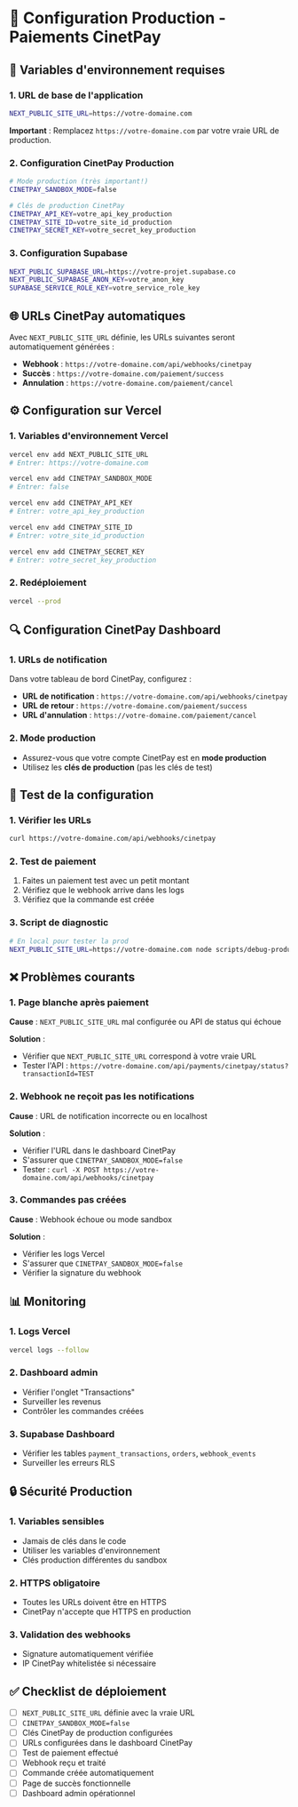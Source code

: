 # 🚀 Configuration Production - Paiements CinetPay

## 🔧 Variables d'environnement requises

### 1. URL de base de l'application
```bash
NEXT_PUBLIC_SITE_URL=https://votre-domaine.com
```
**Important** : Remplacez `https://votre-domaine.com` par votre vraie URL de production.

### 2. Configuration CinetPay Production
```bash
# Mode production (très important!)
CINETPAY_SANDBOX_MODE=false

# Clés de production CinetPay
CINETPAY_API_KEY=votre_api_key_production
CINETPAY_SITE_ID=votre_site_id_production
CINETPAY_SECRET_KEY=votre_secret_key_production
```

### 3. Configuration Supabase
```bash
NEXT_PUBLIC_SUPABASE_URL=https://votre-projet.supabase.co
NEXT_PUBLIC_SUPABASE_ANON_KEY=votre_anon_key
SUPABASE_SERVICE_ROLE_KEY=votre_service_role_key
```

## 🌐 URLs CinetPay automatiques

Avec `NEXT_PUBLIC_SITE_URL` définie, les URLs suivantes seront automatiquement générées :

- **Webhook** : `https://votre-domaine.com/api/webhooks/cinetpay`
- **Succès** : `https://votre-domaine.com/paiement/success`
- **Annulation** : `https://votre-domaine.com/paiement/cancel`

## ⚙️ Configuration sur Vercel

### 1. Variables d'environnement Vercel
```bash
vercel env add NEXT_PUBLIC_SITE_URL
# Entrer: https://votre-domaine.com

vercel env add CINETPAY_SANDBOX_MODE
# Entrer: false

vercel env add CINETPAY_API_KEY
# Entrer: votre_api_key_production

vercel env add CINETPAY_SITE_ID  
# Entrer: votre_site_id_production

vercel env add CINETPAY_SECRET_KEY
# Entrer: votre_secret_key_production
```

### 2. Redéploiement
```bash
vercel --prod
```

## 🔍 Configuration CinetPay Dashboard

### 1. URLs de notification
Dans votre tableau de bord CinetPay, configurez :

- **URL de notification** : `https://votre-domaine.com/api/webhooks/cinetpay`
- **URL de retour** : `https://votre-domaine.com/paiement/success`
- **URL d'annulation** : `https://votre-domaine.com/paiement/cancel`

### 2. Mode production
- Assurez-vous que votre compte CinetPay est en **mode production**
- Utilisez les **clés de production** (pas les clés de test)

## 🧪 Test de la configuration

### 1. Vérifier les URLs
```bash
curl https://votre-domaine.com/api/webhooks/cinetpay
```

### 2. Test de paiement
1. Faites un paiement test avec un petit montant
2. Vérifiez que le webhook arrive dans les logs
3. Vérifiez que la commande est créée

### 3. Script de diagnostic
```bash
# En local pour tester la prod
NEXT_PUBLIC_SITE_URL=https://votre-domaine.com node scripts/debug-production-payment.js
```

## ❌ Problèmes courants

### 1. Page blanche après paiement
**Cause** : `NEXT_PUBLIC_SITE_URL` mal configurée ou API de status qui échoue

**Solution** :
- Vérifier que `NEXT_PUBLIC_SITE_URL` correspond à votre vraie URL
- Tester l'API : `https://votre-domaine.com/api/payments/cinetpay/status?transactionId=TEST`

### 2. Webhook ne reçoit pas les notifications
**Cause** : URL de notification incorrecte ou en localhost

**Solution** :
- Vérifier l'URL dans le dashboard CinetPay
- S'assurer que `CINETPAY_SANDBOX_MODE=false`
- Tester : `curl -X POST https://votre-domaine.com/api/webhooks/cinetpay`

### 3. Commandes pas créées
**Cause** : Webhook échoue ou mode sandbox

**Solution** :
- Vérifier les logs Vercel
- S'assurer que `CINETPAY_SANDBOX_MODE=false`
- Vérifier la signature du webhook

## 📊 Monitoring

### 1. Logs Vercel
```bash
vercel logs --follow
```

### 2. Dashboard admin
- Vérifier l'onglet "Transactions"
- Surveiller les revenus
- Contrôler les commandes créées

### 3. Supabase Dashboard  
- Vérifier les tables `payment_transactions`, `orders`, `webhook_events`
- Surveiller les erreurs RLS

## 🔒 Sécurité Production

### 1. Variables sensibles
- Jamais de clés dans le code
- Utiliser les variables d'environnement
- Clés production différentes du sandbox

### 2. HTTPS obligatoire
- Toutes les URLs doivent être en HTTPS
- CinetPay n'accepte que HTTPS en production

### 3. Validation des webhooks
- Signature automatiquement vérifiée
- IP CinetPay whitelistée si nécessaire

## ✅ Checklist de déploiement

- [ ] `NEXT_PUBLIC_SITE_URL` définie avec la vraie URL
- [ ] `CINETPAY_SANDBOX_MODE=false`
- [ ] Clés CinetPay de production configurées
- [ ] URLs configurées dans le dashboard CinetPay
- [ ] Test de paiement effectué
- [ ] Webhook reçu et traité
- [ ] Commande créée automatiquement
- [ ] Page de succès fonctionnelle
- [ ] Dashboard admin opérationnel
